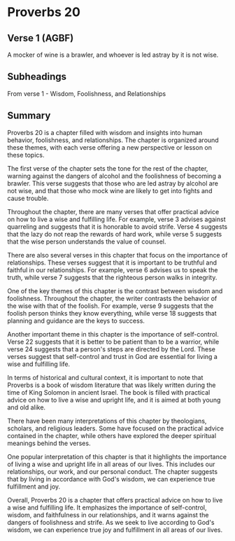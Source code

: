 # Proverbs 20

## Verse 1 (AGBF)

A mocker of wine is a brawler, and whoever is led astray by it is not wise.

## Subheadings

From verse 1 - Wisdom, Foolishness, and Relationships

## Summary

Proverbs 20 is a chapter filled with wisdom and insights into human behavior, foolishness, and relationships. The chapter is organized around these themes, with each verse offering a new perspective or lesson on these topics.

The first verse of the chapter sets the tone for the rest of the chapter, warning against the dangers of alcohol and the foolishness of becoming a brawler. This verse suggests that those who are led astray by alcohol are not wise, and that those who mock wine are likely to get into fights and cause trouble.

Throughout the chapter, there are many verses that offer practical advice on how to live a wise and fulfilling life. For example, verse 3 advises against quarreling and suggests that it is honorable to avoid strife. Verse 4 suggests that the lazy do not reap the rewards of hard work, while verse 5 suggests that the wise person understands the value of counsel.

There are also several verses in this chapter that focus on the importance of relationships. These verses suggest that it is important to be truthful and faithful in our relationships. For example, verse 6 advises us to speak the truth, while verse 7 suggests that the righteous person walks in integrity.

One of the key themes of this chapter is the contrast between wisdom and foolishness. Throughout the chapter, the writer contrasts the behavior of the wise with that of the foolish. For example, verse 9 suggests that the foolish person thinks they know everything, while verse 18 suggests that planning and guidance are the keys to success.

Another important theme in this chapter is the importance of self-control. Verse 22 suggests that it is better to be patient than to be a warrior, while verse 24 suggests that a person's steps are directed by the Lord. These verses suggest that self-control and trust in God are essential for living a wise and fulfilling life.

In terms of historical and cultural context, it is important to note that Proverbs is a book of wisdom literature that was likely written during the time of King Solomon in ancient Israel. The book is filled with practical advice on how to live a wise and upright life, and it is aimed at both young and old alike.

There have been many interpretations of this chapter by theologians, scholars, and religious leaders. Some have focused on the practical advice contained in the chapter, while others have explored the deeper spiritual meanings behind the verses.

One popular interpretation of this chapter is that it highlights the importance of living a wise and upright life in all areas of our lives. This includes our relationships, our work, and our personal conduct. The chapter suggests that by living in accordance with God's wisdom, we can experience true fulfillment and joy.

Overall, Proverbs 20 is a chapter that offers practical advice on how to live a wise and fulfilling life. It emphasizes the importance of self-control, wisdom, and faithfulness in our relationships, and it warns against the dangers of foolishness and strife. As we seek to live according to God's wisdom, we can experience true joy and fulfillment in all areas of our lives.